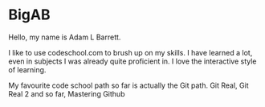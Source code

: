 # BigAB

Hello, my name is Adam L Barrett.

I like to use codeschool.com to brush up on my skills. I have learned a lot, even in subjects I was already quite proficient in. I love the interactive style of learning.

My favourite code school path so far is actually the Git path. Git Real, Git Real 2 and so far, Mastering Github
